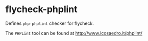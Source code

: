 # flycheck-phplint

Defines `php-phplint` checker for flycheck.

The `PHPLint` tool can be found at http://www.icosaedro.it/phplint/
